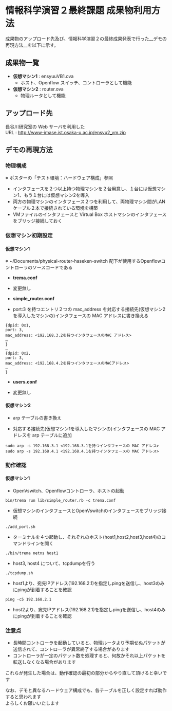 # 情報科学演習２最終課題 成果物利用方法 
  成果物のアップロード先及び、情報科学演習２の最終成果発表で行った__デモの再現方法__を以下に示す。

## 成果物一覧

* __仮想マシン1__ : ensyuuVB1.ova
  - ホスト、Openflow スイッチ、コントローラとして機能
* __仮想マシン2__ : router.ova
  - 物理ルータとして機能

## アップロード先
  長谷川研究室の Web サーバを利用した  
  URL : http://www-imase.ist.osaka-u.ac.jp/ensyu2_vm.zip 

## デモの再現方法

### 物理構成 
  ※ ポスターの「テスト環境：ハードウェア構成」参照
  * インタフェースを２つ以上持つ物理マシンを２台用意し、１台には仮想マシン1、もう１台には仮想マシン2を導入
  * 両方の物理マシンのインタフェース２つを利用して、両物理マシン間がLANケーブル２本で接続されている環境を構築
  * VMファイルのインタフェースと Virtual Box ホストマシンのインタフェースをブリッジ接続しておく


### 仮想マシン初期設定

#### 仮想マシン1 
  ※ ~/Documents/physical-router-haseken-switch 配下が使用するOpenflowコントローラのソースコードである
  * __trema.conf__  
   - 変更無し
  * __simple_router.conf__  
   - port:3 を持つエントリ２つの mac_address を対応する接続先(仮想マシン2を導入したマシンの)インタフェースの MAC アドレスに書き換える
```
{dpid: 0x1,
port: 3,
mac_address: <192.168.3.2を持つインタフェースのMAC アドレス>
…
}
…
{dpid: 0x2,
port: 3,
mac_address: <192.168.4.2を持つインタフェースのMACアドレス>
…
}
```

  * __users.conf__  
   - 変更無し

#### 仮想マシン2
 * arp テーブルの書き換え
  - 対応する接続先(仮想マシン1を導入したマシンの)インタフェースの MAC アドレスを arp テーブルに追加
```
sudo arp -s 192.168.3.1 <192.168.3.1を持つインタフェースの MAC アドレス>  
sudo arp -s 192.168.4.1 <192.168.4.1を持つインタフェースの MAC アドレス>
```


### 動作確認
#### 仮想マシン1
 * OpenVswitch、Openflowコントローラ、ホストの起動  
  ``` 
  bin/trema run lib/simple_router.rb -c trema.conf  
  ```
 * 仮想マシンのインタフェースとOpenVswitchのインタフェースをブリッジ接続  
  ```
  ./add_port.sh
  ```
 * ターミナルを４つ起動し、それぞれのホスト(host1,host2,host3,host4)のコマンドラインを開く  
  ```
  ./bin/trema netns host1
  ```
 * host3, host4 について、tcpdumpを行う  
  ```
  ./tcpdump.sh
  ```
 * host1より、宛先IPアドレス(192.168.2.1)を指定しpingを送信し、host3のみにpingが到着することを確認  
  ```
  ping -c5 192.168.2.1
  ```
 * host2より、宛先IPアドレス(192.168.2.1)を指定しpingを送信し、host4のみにpingが到着することを確認

### 注意点
 
 * 長時間コントローラを起動していると、物理ルータより予期せぬパケットが送信されて、コントローラが異常終了する場合があります
 * コントローラが一定のパケット数を処理すると、何故かそれ以上パケットを転送しなくなる場合があります

 これらが発生した場合は、動作確認の最初の部分からやり直して頂けると幸いです  
  
 なお、デモと異なるハードウェア構成でも、各テーブルを正しく設定すれば動作すると思われます  
 よろしくお願いいたします  

